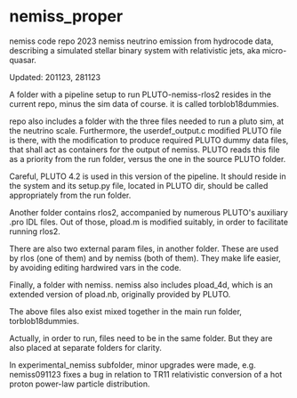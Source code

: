 # nemiss_proper
nemiss code repo 2023
nemiss neutrino emission from hydrocode data, describing a simulated stellar binary system with relativistic jets, aka micro-quasar.

Updated: 201123, 281123

A folder with a pipeline setup to run PLUTO-nemiss-rlos2 resides in the current repo, minus the sim data of course. it is called torblob18dummies.

repo also includes a folder with the three files needed to run a pluto sim, at the neutrino scale. Furthermore, the userdef_output.c modified PLUTO file is there, with the modification to produce required PLUTO dummy data files, that shall act as containers for the output of nemiss. PLUTO reads this file as a priority from the run folder, versus the one in the source PLUTO folder. 

Careful, PLUTO 4.2 is used in this version of the pipeline. It should reside in the system and its setup.py file, located in PLUTO dir, should be called appropriately from the run folder. 

Another folder contains rlos2, accompanied by numerous PLUTO's auxiliary .pro IDL files. Out of those, pload.m is modified suitably, in order to facilitate running rlos2.

There are also two external param files, in another folder. These are used by rlos (one of them) and by nemiss (both of them). They make life easier, by avoiding editing hardwired vars in the code. 

Finally, a folder with nemiss. nemiss also includes pload_4d, which is an extended version of pload.nb, originally provided by PLUTO. 

The above files also exist mixed together in the main run folder, torblob18dummies. 

Actually, in order to run,  files need to be in the same folder. But they are also placed at separate folders for clarity.


In experimental_nemiss subfolder, minor upgrades were made, e.g. nemiss091123 fixes a bug in relation to TR11 relativistic conversion of a hot proton power-law particle distribution.
